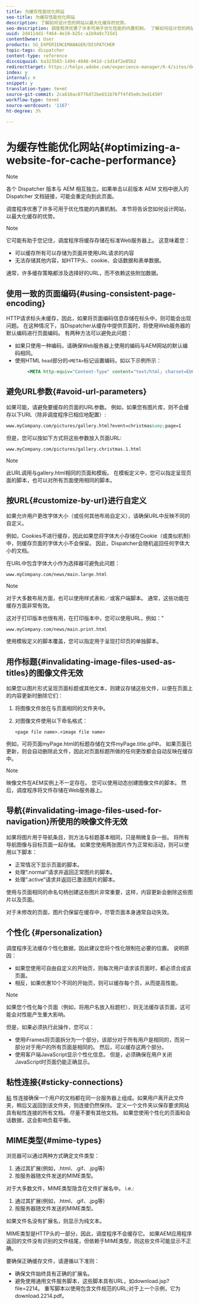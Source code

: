```yaml
---
title: 为缓存性能优化网站
seo-title: 为缓存性能优化网站
description: 了解如何设计您的网站以最大化缓存的优势。
seo-description: 调度程序优惠了许多可用于优化性能的内置机制。 了解如何设计您的网站以最大化缓存的优势。
uuid: 2d4114d1-f464-4e10-b25c-a1b9a9c715d1
contentOwner: User
products: SG_EXPERIENCEMANAGER/DISPATCHER
topic-tags: dispatcher
content-type: reference
discoiquuid: ba323503-1494-4048-941d-c1d14f2e85b2
redirecttarget: https://helpx.adobe.com/experience-manager/6-4/sites/deploying/using/configuring-performance.html
index: y
internal: n
snippet: y
translation-type: tm+mt
source-git-commit: 2ca816ac0776d72be651b76ff4f45e0c3ed1450f
workflow-type: tm+mt
source-wordcount: '1167'
ht-degree: 3%

---
```



# 为缓存性能优化网站{#optimizing-a-website-for-cache-performance}

<!-- 

Comment Type: remark
Last Modified By: Silviu Raiman (raiman)
Last Modified Date: 2017-10-25T04:13:34.919-0400

<p>This is a redirect to /experience-manager/6-2/sites/deploying/using/configuring-performance.html</p>

 -->

>[!NOTE]
>
>各个 Dispatcher 版本与 AEM 相互独立。如果单击以前版本 AEM 文档中嵌入的 Dispatcher 文档链接，可能会重定向到此页面。

调度程序优惠了许多可用于优化性能的内置机制。 本节将告诉您如何设计网站，以最大化缓存的优势。

>[!NOTE]
>
>它可能有助于您记住，调度程序将缓存存储在标准Web服务器上。 这意味着您：
>
>* 可以缓存所有可以存储为页面并使用URL请求的内容
>* 无法存储其他内容，如HTTP头、cookie、会话数据和表单数据。

>
>
通常，许多缓存策略都涉及选择好的URL，而不依赖这些附加数据。

## 使用一致的页面编码{#using-consistent-page-encoding}

HTTP请求标头未缓存，因此，如果将页面编码信息存储在标头中，则可能会出现问题。 在这种情况下，当Dispatcher从缓存中提供页面时，将使用Web服务器的默认编码进行页面编码。 有两种方法可以避免此问题：

* 如果只使用一种编码，请确保Web服务器上使用的编码与AEM网站的默认编码相同。
* 使用HTML `head`部分的`<META>`标记设置编码，如以下示例所示：

```xml
        <META http-equiv="Content-Type" content="text/html; charset=EUC-JP">
```

## 避免URL参数{#avoid-url-parameters}

如果可能，请避免要缓存的页面的URL参数。 例如，如果您有图片库，则不会缓存以下URL（除非调度程序已相应地配置[](dispatcher-configuration.md#main-pars_title_24)）:

```xml
www.myCompany.com/pictures/gallery.html?event=christmas&amp;page=1
```

但是，您可以按如下方式将这些参数放入页面URL:

```xml
www.myCompany.com/pictures/gallery.christmas.1.html
```

>[!NOTE]
>
>此URL调用与gallery.html相同的页面和模板。 在模板定义中，您可以指定呈现页面的脚本，也可以对所有页面使用相同的脚本。

## 按URL{#customize-by-url}进行自定义

如果允许用户更改字体大小（或任何其他布局自定义），请确保URL中反映不同的自定义。

例如，Cookies不进行缓存，因此如果您将字体大小存储在Cookie（或类似机制）中，则缓存页面的字体大小不会保留。 因此，Dispatcher会随机返回任何字体大小的文档。

在URL中包含字体大小作为选择器可避免此问题：

```xml
www.myCompany.com/news/main.large.html
```

>[!NOTE]
>
>对于大多数布局方面，也可以使用样式表和／或客户端脚本。 通常，这些功能在缓存方面非常有效。
>
>这对于打印版本也很有用，在打印版本中，您可以使用URL，例如：&quot;
>
>`www.myCompany.com/news/main.print.html`
>
>使用模板定义的脚本覆盖，您可以指定用于呈现打印页的单独脚本。

## 用作标题{#invalidating-image-files-used-as-titles}的图像文件无效

如果您以图片形式呈现页面标题或其他文本，则建议存储这些文件，以便在页面上的内容更新时删除它们：

1. 将图像文件放在与页面相同的文件夹中。
1. 对图像文件使用以下命名格式：

   `<page file name>.<image file name>`

例如，可将页面myPage.html的标题存储在文件myPage.title.gif中。 如果页面已更新，则会自动删除此文件，因此对页面标题所做的任何更改都会自动反映在缓存中。

>[!NOTE]
>
>映像文件在AEM实例上不一定存在。 您可以使用动态创建图像文件的脚本。 然后，调度程序将文件存储在Web服务器上。

## 导航{#invalidating-image-files-used-for-navigation}所使用的映像文件无效

如果将图片用于导航条目，则方法与标题基本相同，只是稍微复杂一些。 将所有导航图像与目标页面一起存储。 如果您使用两张图片作为正常和活动，则可以使用以下脚本：

* 正常情况下显示页面的脚本。
* 处理“.normal”请求并返回正常图片的脚本。
* 处理“.active”请求并返回已激活图片的脚本。

使用与页面相同的命名句柄创建这些图片非常重要，这样，内容更新会删除这些图片以及页面。

对于未修改的页面，图片仍保留在缓存中，尽管页面本身通常自动失效。

## 个性化 {#personalization}

调度程序无法缓存个性化数据，因此建议您将个性化限制在必要的位置。 说明原因：

* 如果您使用可自由自定义的开始页，则每次用户请求该页面时，都必须合成该页面。
* 相反，如果优惠10个不同的开始页，则可以缓存每个页，从而提高性能。

>[!NOTE]
>
>如果您个性化每个页面（例如，将用户名放入标题栏），则无法缓存该页面，这可能会对性能产生重大影响。
>
>但是，如果必须执行此操作，您可以：
>
>* 使用iFrames将页面拆分为一个部分，该部分对于所有用户是相同的，而另一部分对于用户的所有页面是相同的。 然后，可以缓存这两个部分。
>* 使用客户端JavaScript显示个性化信息。 但是，必须确保在用户关闭JavaScript时页面仍能正确显示。

>



## 粘性连接{#sticky-connections}

[粘](dispatcher.md#TheBenefitsofLoadBalancing) 性连接确保一个用户的文档都在同一台服务器上组成。如果用户离开此文件夹，稍后又返回到该文件夹，则连接仍然保持。 定义一个文件夹以保存要求网站具有粘性连接的所有文档。 尽量不要有其他文档。 如果您使用个性化的页面和会话数据，这会影响负载平衡。

## MIME类型{#mime-types}

浏览器可以通过两种方式确定文件类型：

1. 通过其扩展(例如，.html、.gif、.jpg等)
1. 按服务器随文件发送的MIME类型。

对于大多数文件，MIME类型隐含在文件扩展名中。 i.e.:

1. 通过其扩展(例如，.html、.gif、.jpg等)
1. 按服务器随文件发送的MIME类型。

如果文件名没有扩展名，则显示为纯文本。

MIME类型是HTTP头的一部分，因此，调度程序不会缓存它。 如果AEM应用程序返回的文件没有识别的文件结尾，但依赖于MIME类型，则这些文件可能显示不正确。

要确保正确缓存文件，请遵循以下准则：

* 确保文件始终具有正确的扩展名。
* 避免使用通用文件服务脚本，这些脚本具有URL，如download.jsp?file=2214。 重写脚本以使用包含文件规范的URL;对于上一个示例，它为download.2214.pdf。

